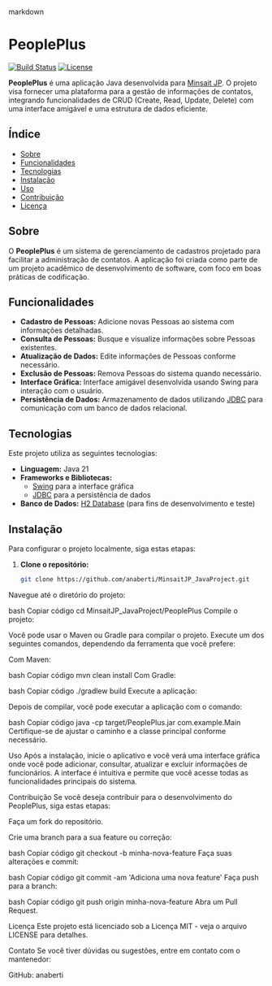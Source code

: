 markdown

# PeoplePlus

[![Build Status](https://img.shields.io/github/workflow/status/anaberti/MinsaitJP_JavaProject/Build)](https://github.com/anaberti/MinsaitJP_JavaProject/actions)
[![License](https://img.shields.io/github/license/anaberti/MinsaitJP_JavaProject)](https://opensource.org/licenses/MIT)

**PeoplePlus** é uma aplicação Java desenvolvida para [Minsait JP](https://www.minsait.com/). O projeto visa fornecer uma plataforma para a gestão de informações de contatos, integrando funcionalidades de CRUD (Create, Read, Update, Delete) com uma interface amigável e uma estrutura de dados eficiente.

## Índice

- [Sobre](#sobre)
- [Funcionalidades](#funcionalidades)
- [Tecnologias](#tecnologias)
- [Instalação](#instalação)
- [Uso](#uso)
- [Contribuição](#contribuição)
- [Licença](#licença)

## Sobre

O **PeoplePlus** é um sistema de gerenciamento de cadastros projetado para facilitar a administração de contatos. A aplicação foi criada como parte de um projeto acadêmico de desenvolvimento de software, com foco em boas práticas de codificação.

## Funcionalidades

- **Cadastro de Pessoas:** Adicione novas Pessoas ao sistema com informações detalhadas.
- **Consulta de Pessoas:** Busque e visualize informações sobre Pessoas existentes.
- **Atualização de Dados:** Edite informações de Pessoas conforme necessário.
- **Exclusão de Pessoas:** Remova Pessoas do sistema quando necessário.
- **Interface Gráfica:** Interface amigável desenvolvida usando Swing para interação com o usuário.
- **Persistência de Dados:** Armazenamento de dados utilizando [JDBC](https://www.oracle.com/java/technologies/jdbc.html) para comunicação com um banco de dados relacional.

## Tecnologias

Este projeto utiliza as seguintes tecnologias:

- **Linguagem:** Java 21
- **Frameworks e Bibliotecas:** 
  - [Swing](https://docs.oracle.com/javase/tutorial/uiswing/) para a interface gráfica
  - [JDBC](https://www.oracle.com/java/technologies/jdbc.html) para a persistência de dados
- **Banco de Dados:** [H2 Database](https://www.h2database.com/html/main.html) (para fins de desenvolvimento e teste)

## Instalação

Para configurar o projeto localmente, siga estas etapas:

1. **Clone o repositório:**

   ```bash
   git clone https://github.com/anaberti/MinsaitJP_JavaProject.git
Navegue até o diretório do projeto:

bash
Copiar código
cd MinsaitJP_JavaProject/PeoplePlus
Compile o projeto:

Você pode usar o Maven ou Gradle para compilar o projeto. Execute um dos seguintes comandos, dependendo da ferramenta que você prefere:

Com Maven:

bash
Copiar código
mvn clean install
Com Gradle:

bash
Copiar código
./gradlew build
Execute a aplicação:

Depois de compilar, você pode executar a aplicação com o comando:

bash
Copiar código
java -cp target/PeoplePlus.jar com.example.Main
Certifique-se de ajustar o caminho e a classe principal conforme necessário.

Uso
Após a instalação, inicie o aplicativo e você verá uma interface gráfica onde você pode adicionar, consultar, atualizar e excluir informações de funcionários. A interface é intuitiva e permite que você acesse todas as funcionalidades principais do sistema.

Contribuição
Se você deseja contribuir para o desenvolvimento do PeoplePlus, siga estas etapas:

Faça um fork do repositório.

Crie uma branch para a sua feature ou correção:

bash
Copiar código
git checkout -b minha-nova-feature
Faça suas alterações e commit:

bash
Copiar código
git commit -am 'Adiciona uma nova feature'
Faça push para a branch:

bash
Copiar código
git push origin minha-nova-feature
Abra um Pull Request.

Licença
Este projeto está licenciado sob a Licença MIT - veja o arquivo LICENSE para detalhes.

Contato
Se você tiver dúvidas ou sugestões, entre em contato com o mantenedor:

GitHub: anaberti
